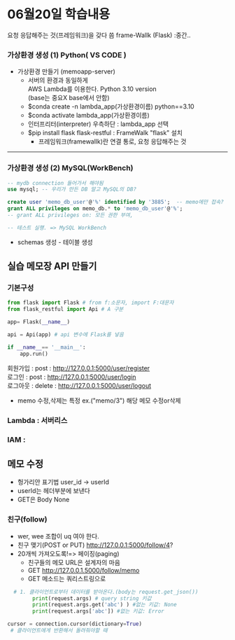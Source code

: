 # 06월20일 학습내용

요청 응답해주는 것(프레임워크)을 갖다 씀
frame-Wallk (Flask) :중간..

### 가상환경 생성 (1) Python( VS CODE )
- 가상환경 만들기 (memoapp-server)
  - 서버의 환경과 동일하게  
        AWS Lambda를 이용한다. Python 3.10 version  
        (base는 중요X base에서 안함)
  - $conda create -n lambda_app(가상환경이름) python==3.10
  - $conda activate lambda_app(가상환경이름)
  - 인터프리터(interpreter) 우측하단 : lambda_app 선택
  - $pip install flask flask-restful : FrameWalk "flask" 설치  
    - 프레임워크(framewallk)란 연결 통로, 요청 응답해주는 것
---

### 가상환경 생성 (2) MySQL(WorkBench)
```sql
-- mydb connection 들어가서 해야됨
use mysql; -- 우리가 만든 DB 말고 MySQL의 DB?

create user 'memo_db_user'@'%' identified by '3885';  -- memo에만 접속?
grant ALL privileges on memo_db.* to 'memo_db_user'@'%';
-- grant ALL privileges on: 모든 권한 부여, 

-- 테스트 실행. => MySQL WorkBench
```
- schemas 생성 - 테이블 생성


## 실습 메모장 API 만들기
### 기본구성
```python
from flask import Flask # from f:소문자, import F:대문자
from flask_restful import Api # A 구분

app= Flask(__name__)

api = Api(app) # api 변수에 Flask를 넣음

if __name__== '__main__':
    app.run()
```
회원가입 : post : http://127.0.0.1:5000/user/register  
로그인 : post : http://127.0.0.1:5000/user/login  
로그아웃 : delete : http://127.0.0.1:5000/user/logout  

- memo 수정,삭제는 특정 ex.("memo/3") 해당 메모 수정or삭제  

### Lambda : 서버리스
### IAM : 

## 메모 수정
- 헝가리안 표기법 user_id -> userId  
- userId는 헤더부분에 보낸다  
- GET은 Body None  
### 친구(follow)
- wer, wee 조합이 uq 여야 한다.  
- 친구 맺기(POST or PUT) http://127.0.0.1:5000/follow/4?  
- 20개씩 가져오도록!=> 페이징(paging)
  - 친구들의 메모 URL은 설계자의 마음
  - GET http://127.0.0.1.5000/follow/memo
  - GET 메소드는 쿼리스트링으로 
```python
  # 1. 클라이언트로부터 데이터를 받아온다.(body는 request.get_json())
        print(request.args) # query string 키값
        print(request.args.get('abc') ) #없는 키값: None
        print(request.args['abc']) #없는 키값: Error

cursor = connection.cursor(dictionary=True)
 # 클라이언트에게 반환해서 돌려줘야할 때
```